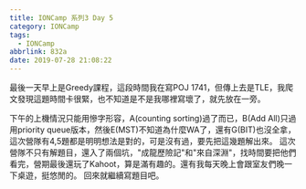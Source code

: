 ```yaml
---
title: IONCamp 系列3 Day 5
category: IONCamp
tags:
  - IONCamp
abbrlink: 832a
date: 2019-07-28 21:08:22
---
```

最後一天早上是Greedy課程，這段時間我在寫POJ 1741，但傳上去是TLE，我爬文發現這題時間卡很緊，也不知道是不是我哪裡寫壞了，就先放在一旁。
<!-- more -->
下午的上機情況只能用慘字形容，A(counting sorting)過了而已，B(Add All)只過用priority queue版本，然後E(MST)不知道為什麼WA了，還有G(BIT)也沒全拿，這次營隊有4,5題都是明明想法是對的，可是沒有過，要先把這幾題解出來。
這次營隊不只有解題目，還入了兩個坑，"成龍歷險記"和"來自深淵"，找時間要把他們看完，營期最後還玩了Kahoot，算是滿有趣的。還有我每天晚上會跟室友們晚一下桌遊，挺悠閒的。
回來就繼續寫題目吧。